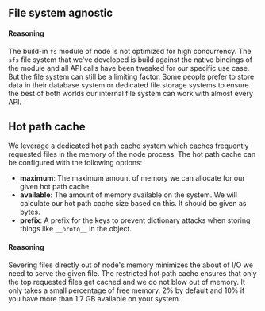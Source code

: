 ## File system agnostic

#### Reasoning

The build-in `fs` module of node is not optimized for high concurrency. The `sfs`
file system that we've developed is build against the native bindings of the
module and all API calls have been tweaked for our specific use case. But the
file system can still be a limiting factor. Some people prefer to store data in
their database system or dedicated file storage systems to ensure the best of
both worlds our internal file system can work with almost every API.

## Hot path cache

We leverage a dedicated hot path cache system which caches frequently requested
files in the memory of the node process. The hot path cache can be configured
with the following options:

- **maximum**: The maximum amount of memory we can allocate for our given hot
  path cache.
- **available**: The amount of memory available on the system. We will calculate
  our hot path cache size based on this. It should be given as bytes.
- **prefix**: A prefix for the keys to prevent dictionary attacks when storing
  things like `__proto__` in the object.

#### Reasoning

Severing files directly out of node's memory minimizes the about of I/O we need
to serve the given file. The restricted hot path cache ensures that only the top
requested files get cached and we do not blow out of memory. It only takes
a small percentage of free memory. 2% by default and 10% if you have more than
1.7 GB available on your system.

